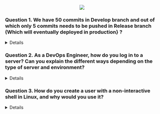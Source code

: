 <p align="center">
  <img src="https://capsule-render.vercel.app/api?type=waving&color=0:000000,100:00FF00&height=140&section=header&text=%F0%9F%92%BB%20GIT%20SCENARIO%20BASED%20QUESTIONS&fontSize=28&fontColor=ffffff" />
</p>


### Question 1. We have 50 commits in Develop branch and out of which only 5 commits needs to be pushed in Release branch (Which will eventually deployed in production} ?
<details>

To push only 5 specific commits from the Develop branch to the Release branch in Git, you can use the **`git cherry-pick`** command.  

1. **Cherry-Pick the Commits**: Use `git cherry-pick` to apply the selected commits from the Develop branch to the Release branch.
   ```bash
   git cherry-pick <commit-sha1> <commit-sha2> <commit-sha3> <commit-sha4> <commit-sha5>
   ```





</details>

### Question 2. As a DevOps Engineer, how do you log in to a server? Can you explain the different ways depending on the type of server and environment?

<details>

### 1. Linux Servers (SSH)
- Use **SSH (Secure Shell)** to connect.
- Command:
  ```bash
  ssh username@server-ip

- With a private key:
- Command:
  ```bash
  ssh -i /path/to/private-key.pem username@server-i


</details>


### Question 3. How do you create a user with a non-interactive shell in Linux, and why would you use it?

<details>

We can create a user with **no interactive login access** by assigning a **non-interactive shell** such as `/sbin/nologin` or `/bin/false`

### 🔹 Command:
```bash
sudo useradd -m -s /sbin/nologin myuser
```

</details>
